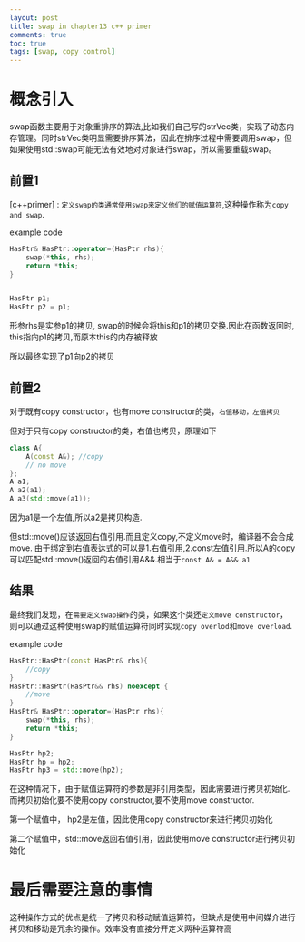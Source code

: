 ```yaml
---
layout: post
title: swap in chapter13 c++ primer
comments: true
toc: true
tags: [swap, copy control]
---
```

# 概念引入

swap函数主要用于对象重排序的算法,比如我们自己写的strVec类，实现了动态内存管理。同时strVec类明显需要排序算法，因此在排序过程中需要调用swap，但如果使用std::swap可能无法有效地对对象进行swap，所以需要重载swap。

## 前置1

[c++primer] : `定义swap的类通常使用swap来定义他们的赋值运算符`,这种操作称为`copy and swap`.

example code
```c++
HasPtr& HasPtr::operator=(HasPtr rhs){
    swap(*this, rhs);
    return *this;
}


HasPtr p1;
HasPtr p2 = p1;
```
形参rhs是实参p1的拷贝, swap的时候会将this和p1的拷贝交换.因此在函数返回时, this指向p1的拷贝,而原本this的内存被释放

所以最终实现了p1向p2的拷贝

## 前置2
对于既有copy constructor，也有move constructor的类，`右值移动，左值拷贝`

但对于只有copy constructor的类，右值也拷贝，原理如下

```c++
class A{
    A(const A&); //copy
    // no move
};
A a1;
A a2(a1);
A a3(std::move(a1));
```
因为a1是一个左值,所以a2是拷贝构造.

但std::move()应该返回右值引用.而且定义copy,不定义move时，编译器不会合成move.
由于绑定到右值表达式的可以是1.右值引用,2.const左值引用.所以A的copy可以匹配std::move()返回的右值引用A&&.相当于`const A& = A&& a1`

## 结果
最终我们发现，在`需要定义swap操作`的类，如果这个类还`定义move constructor`，则可以通过这种使用swap的赋值运算符同时实现`copy overlod`和`move overload`.

example code
```c++
HasPtr::HasPtr(const HasPtr& rhs){
    //copy
}
HasPtr::HasPtr(HasPtr&& rhs) noexcept {
    //move
}
HasPtr& HasPtr::operator=(HasPtr rhs){
    swap(*this, rhs);
    return *this;
}

HasPtr hp2;
HasPtr hp = hp2;
HasPtr hp3 = std::move(hp2);
```
在这种情况下，由于赋值运算符的参数是非引用类型，因此需要进行拷贝初始化.而拷贝初始化要不使用copy constructor,要不使用move constructor.

第一个赋值中， hp2是左值，因此使用copy constructor来进行拷贝初始化

第二个赋值中，std::move返回右值引用，因此使用move constructor进行拷贝初始化


# 最后需要注意的事情

这种操作方式的优点是统一了拷贝和移动赋值运算符，但缺点是使用中间媒介进行拷贝和移动是冗余的操作。效率没有直接分开定义两种运算符高